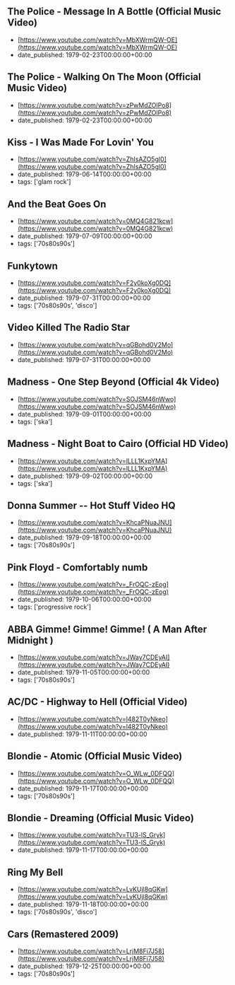  ## The Police - Message In A Bottle (Official Music Video)
 - [https://www.youtube.com/watch?v=MbXWrmQW-OE](https://www.youtube.com/watch?v=MbXWrmQW-OE)
 - date_published: 1979-02-23T00:00:00+00:00

 ## The Police - Walking On The Moon (Official Music Video)
 - [https://www.youtube.com/watch?v=zPwMdZOlPo8](https://www.youtube.com/watch?v=zPwMdZOlPo8)
 - date_published: 1979-02-23T00:00:00+00:00

 ## Kiss - I Was Made For Lovin' You
 - [https://www.youtube.com/watch?v=ZhIsAZO5gl0](https://www.youtube.com/watch?v=ZhIsAZO5gl0)
 - date_published: 1979-06-14T00:00:00+00:00
 - tags: ['glam rock']

 ## And the Beat Goes On
 - [https://www.youtube.com/watch?v=0MQ4G821kcw](https://www.youtube.com/watch?v=0MQ4G821kcw)
 - date_published: 1979-07-09T00:00:00+00:00
 - tags: ['70s80s90s']

 ## Funkytown
 - [https://www.youtube.com/watch?v=F2y0koXg0DQ](https://www.youtube.com/watch?v=F2y0koXg0DQ)
 - date_published: 1979-07-31T00:00:00+00:00
 - tags: ['70s80s90s', 'disco']

 ## Video Killed The Radio Star
 - [https://www.youtube.com/watch?v=qGBohd0V2Mo](https://www.youtube.com/watch?v=qGBohd0V2Mo)
 - date_published: 1979-07-31T00:00:00+00:00

 ## Madness - One Step Beyond (Official 4k Video)
 - [https://www.youtube.com/watch?v=SOJSM46nWwo](https://www.youtube.com/watch?v=SOJSM46nWwo)
 - date_published: 1979-09-01T00:00:00+00:00
 - tags: ['ska']

 ## Madness - Night Boat to Cairo (Official HD Video)
 - [https://www.youtube.com/watch?v=lLLL1KxpYMA](https://www.youtube.com/watch?v=lLLL1KxpYMA)
 - date_published: 1979-09-02T00:00:00+00:00
 - tags: ['ska']

 ## Donna  Summer   --    Hot   Stuff  Video  HQ
 - [https://www.youtube.com/watch?v=KhcaPNuaJNU](https://www.youtube.com/watch?v=KhcaPNuaJNU)
 - date_published: 1979-09-18T00:00:00+00:00
 - tags: ['70s80s90s']

 ## Pink Floyd - Comfortably numb
 - [https://www.youtube.com/watch?v=_FrOQC-zEog](https://www.youtube.com/watch?v=_FrOQC-zEog)
 - date_published: 1979-10-06T00:00:00+00:00
 - tags: ['progressive rock']

 ## ABBA Gimme! Gimme! Gimme! ( A Man After Midnight )
 - [https://www.youtube.com/watch?v=JWay7CDEyAI](https://www.youtube.com/watch?v=JWay7CDEyAI)
 - date_published: 1979-11-05T00:00:00+00:00
 - tags: ['70s80s90s']

 ## AC/DC - Highway to Hell (Official Video)
 - [https://www.youtube.com/watch?v=l482T0yNkeo](https://www.youtube.com/watch?v=l482T0yNkeo)
 - date_published: 1979-11-11T00:00:00+00:00

 ## Blondie - Atomic (Official Music Video)
 - [https://www.youtube.com/watch?v=O_WLw_0DFQQ](https://www.youtube.com/watch?v=O_WLw_0DFQQ)
 - date_published: 1979-11-17T00:00:00+00:00
 - tags: ['70s80s90s']

 ## Blondie - Dreaming (Official Music Video)
 - [https://www.youtube.com/watch?v=TU3-lS_Gryk](https://www.youtube.com/watch?v=TU3-lS_Gryk)
 - date_published: 1979-11-17T00:00:00+00:00

 ## Ring My Bell
 - [https://www.youtube.com/watch?v=LvKUjl8qGKw](https://www.youtube.com/watch?v=LvKUjl8qGKw)
 - date_published: 1979-11-18T00:00:00+00:00
 - tags: ['70s80s90s', 'disco']

 ## Cars (Remastered 2009)
 - [https://www.youtube.com/watch?v=LrjM8Fi7J58](https://www.youtube.com/watch?v=LrjM8Fi7J58)
 - date_published: 1979-12-25T00:00:00+00:00
 - tags: ['70s80s90s']


